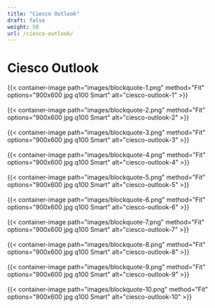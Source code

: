 ```yaml
---
title: "Ciesco Outlook"
draft: false
weight: 50
url: /ciesco-outlook/
---
```


# Ciesco Outlook

{{< container-image path="images/blockquote-1.png" method="Fit" options="900x600 jpg q100 Smart"  alt="ciesco-outlook-1" >}}
</br></br>
{{< container-image path="images/blockquote-2.png" method="Fit" options="900x600 jpg q100 Smart"  alt="ciesco-outlook-2" >}}
</br></br>
{{< container-image path="images/blockquote-3.png" method="Fit" options="900x600 jpg q100 Smart"  alt="ciesco-outlook-3" >}}
</br></br>
{{< container-image path="images/blockquote-4.png" method="Fit" options="900x600 jpg q100 Smart"  alt="ciesco-outlook-4" >}}
</br></br>
{{< container-image path="images/blockquote-5.png" method="Fit" options="900x600 jpg q100 Smart"  alt="ciesco-outlook-5" >}}
</br></br>
{{< container-image path="images/blockquote-6.png" method="Fit" options="900x600 jpg q100 Smart"  alt="ciesco-outlook-6" >}}
</br></br>
{{< container-image path="images/blockquote-7.png" method="Fit" options="900x600 jpg q100 Smart"  alt="ciesco-outlook-7" >}}
</br></br>
{{< container-image path="images/blockquote-8.png" method="Fit" options="900x600 jpg q100 Smart"  alt="ciesco-outlook-8" >}}
</br></br>
{{< container-image path="images/blockquote-9.png" method="Fit" options="900x600 jpg q100 Smart"  alt="ciesco-outlook-9" >}}
</br></br>
{{< container-image path="images/blockquote-10.png" method="Fit" options="900x600 jpg q100 Smart"  alt="ciesco-outlook-10" >}}